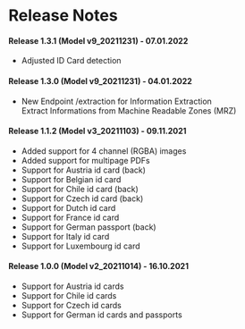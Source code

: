 # Release Notes

#### Release 1.3.1 (Model v9_20211231) - 07.01.2022
- Adjusted ID Card detection

#### Release 1.3.0 (Model v9_20211231) - 04.01.2022
- New Endpoint /extraction for Information Extraction  
  Extract Informations from Machine Readable Zones (MRZ)

#### Release 1.1.2 (Model v3_20211103) - 09.11.2021
- Added support for 4 channel (RGBA) images
- Added support for multipage PDFs
- Support for Austria id card (back)
- Support for Belgian id card
- Support for Chile id card (back)
- Support for Czech id card (back)
- Support for Dutch id card
- Support for France id card
- Support for German passport (back)
- Support for Italy id card
- Support for Luxembourg id card 


#### Release 1.0.0 (Model v2_20211014) - 16.10.2021
- Support for Austria id cards
- Support for Chile id cards
- Support for Czech id cards
- Support for German id cards and passports

